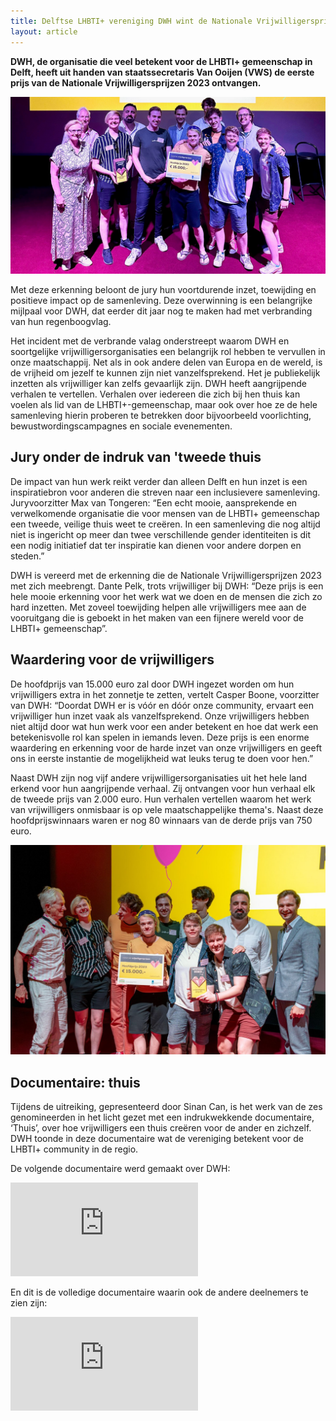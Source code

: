 ```yaml
---
title: Delftse LHBTI+ vereniging DWH wint de Nationale Vrijwilligersprijzen 2023
layout: article
---
```


**DWH, de organisatie die veel betekent voor de LHBTI+ gemeenschap in Delft, heeft uit handen van staatssecretaris Van Ooijen (VWS) de eerste prijs van de Nationale Vrijwilligersprijzen 2023 ontvangen.**

![Uitreiking](dwh_uitreiking_2.jpg)

Met deze erkenning beloont de jury hun voortdurende inzet, toewijding en positieve impact op de samenleving. Deze overwinning is een belangrijke mijlpaal voor DWH, dat eerder dit jaar nog te maken had met verbranding van hun regenboogvlag.

Het incident met de verbrande valag onderstreept waarom DWH en soortgelijke vrijwilligersorganisaties een belangrijk rol hebben te vervullen in onze maatschappij. Net als in ook andere delen van Europa en de wereld, is de vrijheid om jezelf te kunnen zijn niet vanzelfsprekend. Het je publiekelijk inzetten als vrijwilliger kan zelfs gevaarlijk zijn. DWH heeft aangrijpende verhalen te vertellen. Verhalen over iedereen die zich bij hen thuis kan voelen als lid van de LHBTI+-gemeenschap, maar ook over hoe ze de hele samenleving hierin proberen te betrekken door bijvoorbeeld voorlichting, bewustwordingscampagnes en sociale evenementen.

## Jury onder de indruk van 'tweede thuis

De impact van hun werk reikt verder dan alleen Delft en hun inzet is een inspiratiebron voor anderen die streven naar een inclusievere samenleving. Juryvoorzitter Max van Tongeren: “Een echt mooie, aansprekende en verwelkomende organisatie die voor mensen van de LHBTI+ gemeenschap een tweede, veilige thuis weet te creëren. In een samenleving die nog altijd niet is ingericht op meer dan twee verschillende gender identiteiten is dit een nodig initiatief dat ter inspiratie kan dienen voor andere dorpen en steden.”

DWH is vereerd met de erkenning die de Nationale Vrijwilligersprijzen 2023 met zich meebrengt. Dante Pelk, trots vrijwilliger bij DWH: “Deze prijs is een hele mooie erkenning voor het werk wat we doen en de mensen die zich zo hard inzetten. Met zoveel toewijding helpen alle vrijwilligers mee aan de vooruitgang die is geboekt in het maken van een fijnere wereld voor de LHBTI+ gemeenschap”.

## Waardering voor de vrijwilligers

De hoofdprijs van 15.000 euro zal door DWH ingezet worden om hun vrijwilligers extra in het zonnetje te zetten, vertelt Casper Boone, voorzitter van DWH: “Doordat DWH er is vóór en dóór onze community, ervaart een vrijwilliger hun inzet vaak als vanzelfsprekend. Onze vrijwilligers hebben niet altijd door wat hun werk voor een ander betekent en hoe dat werk een betekenisvolle rol kan spelen in iemands leven. Deze prijs is een enorme waardering en erkenning voor de harde inzet van onze vrijwilligers en geeft ons in eerste instantie de mogelijkheid wat leuks terug te doen voor hen.”

Naast DWH zijn nog vijf andere vrijwilligersorganisaties uit het hele land erkend voor hun aangrijpende verhaal. Zij ontvangen voor hun verhaal elk de tweede prijs van 2.000 euro. Hun verhalen vertellen waarom het werk van vrijwilligers onmisbaar is op vele maatschappelijke thema's. Naast deze hoofdprijswinnaars waren er nog 80 winnaars van de derde prijs van 750 euro.

![Uitreiking](dwh_uitreiking_1.jpg)

## Documentaire: thuis

Tijdens de uitreiking, gepresenteerd door Sinan Can, is het werk van de zes genomineerden in het licht gezet met een indrukwekkende documentaire, ‘Thuis’, over hoe vrijwilligers een thuis creëren voor de ander en zichzelf. DWH toonde in deze documentaire wat de vereniging betekent voor de LHBTI+ community in de regio.

De volgende documentaire werd gemaakt over DWH:

<iframe class="aspect-[800/341] w-full" src="https://www.youtube.com/embed/wBuPw23uapI" title="YouTube video player" frameborder="0" allow="accelerometer; autoplay; clipboard-write; encrypted-media; gyroscope; picture-in-picture; web-share" allowfullscreen></iframe>

En dit is de volledige documentaire waarin ook de andere deelnemers te zien zijn:

<iframe class="aspect-[800/341] w-full" src="https://www.youtube.com/embed/UrXo1mOr0sw" title="YouTube video player" frameborder="0" allow="accelerometer; autoplay; clipboard-write; encrypted-media; gyroscope; picture-in-picture; web-share" allowfullscreen></iframe>
